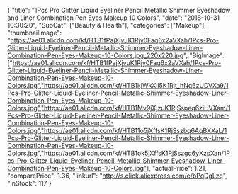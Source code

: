 {
	"title": "1Pcs Pro Glitter Liquid Eyeliner Pencil Metallic Shimmer Eyeshadow and Liner Combination Pen Eyes Makeup 10 Colors",
	"date": "2018-10-31 10:30:20",
	"SubCat": ["Beauty & Health"],
	"categories": ["Makeup"],
	"thumbnailImage": "https://ae01.alicdn.com/kf/HTB1fPajXjvuK1Rjy0Faq6x2aVXah/1Pcs-Pro-Glitter-Liquid-Eyeliner-Pencil-Metallic-Shimmer-Eyeshadow-Liner-Combination-Pen-Eyes-Makeup-10-Colors.jpg_220x220.jpg",
	"BigImage": ["https://ae01.alicdn.com/kf/HTB1fPajXjvuK1Rjy0Faq6x2aVXah/1Pcs-Pro-Glitter-Liquid-Eyeliner-Pencil-Metallic-Shimmer-Eyeshadow-Liner-Combination-Pen-Eyes-Makeup-10-Colors.jpg","https://ae01.alicdn.com/kf/HTB1kjWkXli5K1Rjt_hNq6zUDVXa9/1Pcs-Pro-Glitter-Liquid-Eyeliner-Pencil-Metallic-Shimmer-Eyeshadow-Liner-Combination-Pen-Eyes-Makeup-10-Colors.jpg","https://ae01.alicdn.com/kf/HTB1Mv9jXjzuK1RjSspeq6ziHVXam/1Pcs-Pro-Glitter-Liquid-Eyeliner-Pencil-Metallic-Shimmer-Eyeshadow-Liner-Combination-Pen-Eyes-Makeup-10-Colors.jpg","https://ae01.alicdn.com/kf/HTB11o5jXffsK1RjSszbq6AqBXXaL/1Pcs-Pro-Glitter-Liquid-Eyeliner-Pencil-Metallic-Shimmer-Eyeshadow-Liner-Combination-Pen-Eyes-Makeup-10-Colors.jpg","https://ae01.alicdn.com/kf/HTB1ok5jXffsK1RjSszgq6yXzpXan/1Pcs-Pro-Glitter-Liquid-Eyeliner-Pencil-Metallic-Shimmer-Eyeshadow-Liner-Combination-Pen-Eyes-Makeup-10-Colors.jpg"],
	"actualPrice": 1.21,
	"comparePrice": 1.36,
	"linkurl": "http://s.click.aliexpress.com/e/bPqDgLzq",
	"inStock": 117
}
